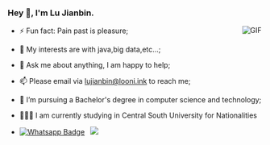 ### Hey 👋, I'm Lu Jianbin.

<img align="right" alt="GIF" src="https://static.looni.ink/github/code.gif" />




- ⚡ Fun fact: Pain past is pleasure;

- 🌱 My interests are with java,big data,etc...;

- 💬 Ask me about anything, I am happy to help;

- 📫 Please email via lujianbin@looni.ink to reach me;

- 💼 I’m pursuing a Bachelor's degree in computer science and technology;

- 👨🏽‍💻 I am currently studying in Central South University for Nationalities





- [![Whatsapp Badge](https://img.shields.io/badge/-Wechat-4CA143?style=flat-square&labelColor=4CA143&logo=wechat&logoColor=white)](https://static.looni.ink/github/me.png)&ensp;
[![](https://img.shields.io/badge/-MyBlog-ff5722?style=flat-square&labelColor=ff5722&logo=blogger&logoColor=white&link=https://www.facebook.com/weltonpfelix/)](https://www.looni.ink)



